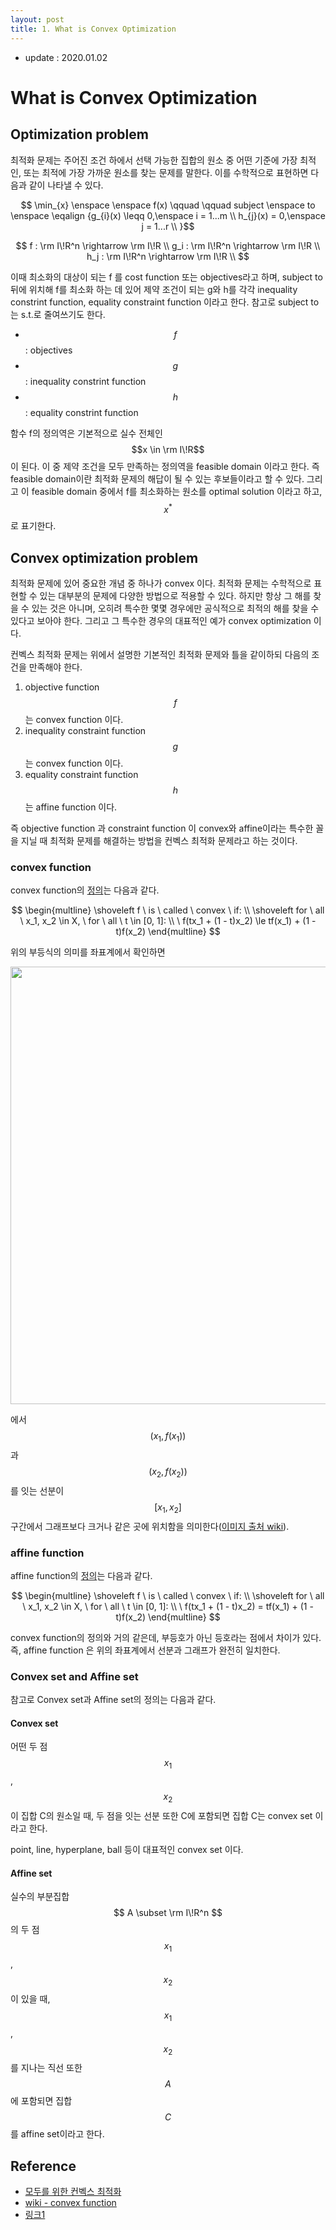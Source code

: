 ```yaml
---
layout: post
title: 1. What is Convex Optimization
---
```


- update : 2020.01.02

# What is Convex Optimization
  
## Optimization problem

최적화 문제는 주어진 조건 하에서 선택 가능한 집합의 원소 중 어떤 기준에 가장 최적인, 또는 최적에 가장 가까운 원소를 찾는 문제를 말한다. 이를 수학적으로 표현하면 다음과 같이 나타낼 수 있다.

$$ \min_{x} \enspace \enspace f(x)
\qquad
\qquad
subject \enspace to \enspace
\eqalign {g_{i}(x) \leqq 0,\enspace i = 1...m \\
           h_{j}(x) = 0,\enspace j = 1...r \\
}$$

$$
f : \rm I\!R^n \rightarrow \rm I\!R  \\
g_i : \rm I\!R^n \rightarrow \rm I\!R  \\
h_j : \rm I\!R^n \rightarrow \rm I\!R  \\
$$

이때 최소화의 대상이 되는 f 를 cost function 또는 objectives라고 하며, subject to 뒤에 위치해 f를 최소화 하는 데 있어 제약 조건이 되는 g와 h를 각각 inequality constrint function, equality constraint function 이라고 한다. 참고로 subject to 는 s.t.로 줄여쓰기도 한다.

- $$f$$ : objectives
- $$g$$ : inequality constrint function
- $$h$$ : equality constrint function

함수 f의 정의역은 기본적으로 실수 전체인 $$x \in \rm I\!R$$ 이 된다. 이 중 제약 조건을 모두 만족하는 정의역을 feasible domain 이라고 한다. 즉 feasible domain이란 최적화 문제의 해답이 될 수 있는 후보들이라고 할 수 있다. 그리고 이 feasible domain 중에서 f를 최소화하는 원소를 optimal solution 이라고 하고, $$x^*$$ 로 표기한다.

## Convex optimization problem

최적화 문제에 있어 중요한 개념 중 하나가 convex 이다. 최적화 문제는 수학적으로 표현할 수 있는 대부분의 문제에 다양한 방법으로 적용할 수 있다. 하지만 항상 그 해를 찾을 수 있는 것은 아니며, 오히려 특수한 몇몇 경우에만 공식적으로 최적의 해를 찾을 수 있다고 보아야 한다. 그리고 그 특수한 경우의 대표적인 예가 convex optimization 이다.

컨벡스 최적화 문제는 위에서 설명한 기본적인 최적화 문제와 틀을 같이하되 다음의 조건을 만족해야 한다.

1. objective function $$f$$ 는 convex function 이다.
2. inequality constraint function $$g$$ 는 convex function 이다.
3. equality constraint function $$h$$ 는 affine function 이다.

즉 objective function 과 constraint function 이 convex와 affine이라는 특수한 꼴을 지닐 때 최적화 문제를 해결하는 방법을 컨벡스 최적화 문제라고 하는 것이다.

### convex function

convex function의 [정의](<https://en.wikipedia.org/wiki/Convex_function>)는 다음과 같다.

$$
\begin{multline}
\shoveleft f \ is \ called \ convex \ if: \\
\shoveleft for \ all \ x_1, x_2 \in X, \ for \ all \ t \in [0, 1]: \\
\ f(tx_1 + (1 - t)x_2) \le tf(x_1) + (1 - t)f(x_2)
\end{multline}
$$

위의 부등식의 의미를 좌표계에서 확인하면

<img src="{{site.url}}/image/study/convex_function.png" width = 700>

에서 $$(x_1, f(x_1))$$ 과 $$(x_2, f(x_2))$$ 를 잇는 선분이 $$[x_1, x_2]$$ 구간에서 그래프보다 크거나 같은 곳에 위치함을 의미한다([이미지 출처 wiki](<https://en.wikipedia.org/wiki/Convex_function>)).

### affine function

affine function의 [정의](<https://glossary.informs.org/ver2/mpgwiki/index.php?title=Affine_function>)는 다음과 같다.

$$
\begin{multline}
\shoveleft f \ is \ called \ convex \ if: \\
\shoveleft for \ all \ x_1, x_2 \in X, \ for \ all \ t \in [0, 1]: \\
\ f(tx_1 + (1 - t)x_2) = tf(x_1) + (1 - t)f(x_2)
\end{multline}
$$

convex function의 정의와 거의 같은데, 부등호가 아닌 등호라는 점에서 차이가 있다. 즉, affine function 은 위의 좌표계에서 선분과 그래프가 완전히 일치한다.

### Convex set and Affine set

참고로 Convex set과 Affine set의 정의는 다음과 같다.

#### Convex set

어떤 두 점 $$ x_1 $$, $$ x_2 $$ 이 집합 C의 원소일 때, 두 점을 잇는 선분 또한 C에 포함되면 집합 C는 convex set 이라고 한다.

point, line, hyperplane, ball 등이 대표적인 convex set 이다.

#### Affine set

실수의 부분집합 $$ A \subset \rm I\!R^n $$ 의 두 점 $$ x_1 $$, $$ x_2 $$ 이 있을 때, $$ x_1 $$, $$ x_2 $$ 를 지나는 직선 또한 $$A$$에 포함되면 집합 $$C$$를 affine set이라고 한다.

## Reference

- [모두를 위한 컨벡스 최적화](<https://wikidocs.net/book/1896>)
- [wiki - convex function](<https://en.wikipedia.org/wiki/Convex_function>) 
- [링크1](<https://glossary.informs.org/ver2/mpgwiki/index.php?title=Affine_function>)
